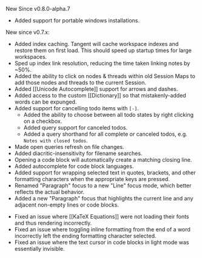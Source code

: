 New Since v0.8.0-alpha.7
+ Added support for portable windows installations.

New since v0.7.x:
+ Added index caching. Tangent will cache workspace indexes and restore them on first load. This should speed up startup times for large workspaces.
+ Sped up index link resolution, reducing the time taken linking notes by ~50%.
+ Added the ability to click on nodes & threads within old Session Maps to add those nodes and threads to the current Session.
+ Added [[Unicode Autocomplete]] support for arrows and dashes.
+ Added access to the custom [[Dictionary]] so that mistakenly-added words can be expunged.
+ Added support for cancelling todo items with `[-]`.
	+ Added the ability to choose between all todo states by right clicking on a checkbox.
	+ Added query support for canceled todos.
	+ Added a query shorthand for all complete _or_ canceled todos, e.g. `Notes with closed todos`.
+ Made open queries refresh on file changes.
+ Added diacritic-insensitivity for filename searches.
+ Opening a code block will automatically create a matching closing line.
+ Added autocomplete for code block languages.
+ Added support for wrapping selected text in quotes, brackets, and other formatting characters when the appropriate keys are pressed.
+ Renamed "Paragraph" focus to a new "Line" focus mode, which better reflects the actual behavior.
+ Added a new "Paragraph" focus that highlights the current line and any adjacent non-empty lines or code blocks.

- Fixed an issue where [[KaTeX Equations]] were not loading their fonts and thus rendering incorrectly.
- Fixed an issue where toggling inline formatting from the end of a word incorrectly left the ending formatting character selected.
- Fixed an issue where the text cursor in code blocks in light mode was essentially invisible.